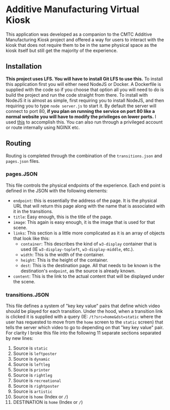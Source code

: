 # Additive Manufacturing Virtual Kiosk
This application was developed as a companion to the CMTC Additive Manufacturing Kiosk project and offered a way for users to interact with the kiosk that does not require them to be in the same physical space as the kiosk itself but still get the majority of the experience.
## Installation
**This project uses LFS. You will have to install Git LFS to use this.**
To install this application first you will either need NodeJS or Docker. A Dockerfile is supplied with the code so if you choose that option all you will need to do is build the project and run the code straight from there.
To install with NodeJS it is almost as simple, first requiring you to install NodeJS, and then requiring you to type `node server.js` to start it.
By default the server will connect to port 80, **if you plan on running the service on port 80 like a normal website you will have to modify the privileges on lower ports.** I used [this](https://www.digitalocean.com/community/tutorials/how-to-use-pm2-to-setup-a-node-js-production-environment-on-an-ubuntu-vps#give-safe-user-permission-to-use-port-80) to accomplish this. You can also run through a privileged account or route internally using NGINX etc.
## Routing
Routing is completed through the combination of the `transitions.json` and `pages.json` files.
### pages.JSON
This file controls the physical endpoints of the experience. Each end point is defined in the JSON with the following elements:
 * `endpoint`: this is essentially the address of the page. It is the physical URL that will return this page along with the name that is associated with it in the transitions.
 * `title`: Easy enough, this is the title of the page.
 * `image`: This again is easy enough, it is the image that is used for that scene.
 * `links`: This section is a little more complicated as it is an array of objects that look like this:
    * `container`: This describes the kind of `w3-display` container that is used (IE `w3-display-topleft`, `w3-display-middle`, etc.).
    * `width`: This is the width of the container.
    * `height`: This is the height of the container.
    * `dest`: This is the destination page. All that needs to be known is the destination's `endpoint`, as the source is already known.
 * `content`: This is the link to the actual content that will be displayed under the scene.
### transitions.JSON
This file defines a system of "key key value" pairs that define which video should be played for each transition.
Under the hood, when a transition link is clicked it is supplied with a query (IE: `/t?src=home&dst=static` where the user has requested to move from the `home` screen to the `static` screen) that tells the server which video to go to depending on that "key key value" pair.
For clarity I broke this file into the following 11 separate sections separated by new lines:
1. Source is `static`
2. Source is `leftposter`
3. Source is `dynamic`
4. Source is `leftleg`
5. Source is `printer`
6. Source is `rightleg`
7. Source is `recreational`
8. Source is `rightposter`
9. Source is `artistic`
10. Source is `home` (Index or `/`)
11. DESTINATION is `home` (Index or `/`)
